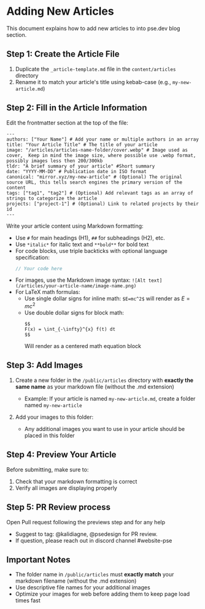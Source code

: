 # Adding New Articles

This document explains how to add new articles to into pse.dev blog section.

## Step 1: Create the Article File

1. Duplicate the `_article-template.md` file in the `content/articles` directory
2. Rename it to match your article's title using kebab-case (e.g., `my-new-article.md`)

## Step 2: Fill in the Article Information

Edit the frontmatter section at the top of the file:

```
---
authors: ["Your Name"] # Add your name or multiple authors in an array
title: "Your Article Title" # The title of your article
image: "/articles/articles-name-folder/cover.webp" # Image used as cover,  Keep in mind the image size, where possible use .webp format, possibly images less then 200/300kb
tldr: "A brief summary of your article" #Short summary
date: "YYYY-MM-DD" # Publication date in ISO format
canonical: "mirror.xyz/my-new-article" # (Optional) The original source URL, this tells search engines the primary version of the content
tags: ["tag1", "tag2"] # (Optional) Add relevant tags as an array of strings to categorize the article
projects: ["project-1"] # (Optional) Link to related projects by their id
---
```

Write your article content using Markdown formatting:

- Use `#` for main headings (H1), `##` for subheadings (H2), etc.
- Use `*italic*` for italic text and `**bold**` for bold text
- For code blocks, use triple backticks with optional language specification:
  ```javascript
  // Your code here
  ```
- For images, use the Markdown image syntax: `![Alt text](/articles/your-article-name/image-name.png)`
- For LaTeX math formulas:
  - Use single dollar signs for inline math: `$E=mc^2$` will render as $E=mc^2$
  - Use double dollar signs for block math:
    ```
    $$
    F(x) = \int_{-\infty}^{x} f(t) dt
    $$
    ```
    Will render as a centered math equation block

## Step 3: Add Images

1. Create a new folder in the `/public/articles` directory with **exactly the same name** as your markdown file (without the .md extension)

   - Example: If your article is named `my-new-article.md`, create a folder named `my-new-article`

2. Add your images to this folder:
   - Any additional images you want to use in your article should be placed in this folder

## Step 4: Preview Your Article

Before submitting, make sure to:

1. Check that your markdown formatting is correct
2. Verify all images are displaying properly

## Step 5: PR Review process

Open Pull request following the previews step and for any help

- Suggest to tag: @kalidiagne, @psedesign for PR review.
- If question, please reach out in discord channel #website-pse

## Important Notes

- The folder name in `/public/articles` must **exactly match** your markdown filename (without the .md extension)
- Use descriptive file names for your additional images
- Optimize your images for web before adding them to keep page load times fast
